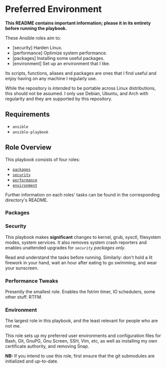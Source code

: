 # Preferred Environment

**This README contains important information; please it in its entirety before
running the playbook.**

These Ansible roles aim to:

* [security]    Harden Linux.
* [performance] Optimize system performance.
* [packages]    Installing some useful packages.
* [environment] Set up an environment that I like.

Its scripts, functions, aliases and packages are ones that I find useful and
enjoy having on any machine I regularly use.

While the repository is *intended* to be portable across Linux distributions,
this should not be assumed.  I only use Debian, Ubuntu, and Arch with regularity
and they are supported by this repository.

## Requirements

* `ansible`
* `ansible-playbook`

## Role Overview

This playbook consists of four roles:

* [`packages`](./roles/packages/README.md)
* [`security`](./roles/security/README.md)
* [`performance`](./roles/performance/README.md)
* [`environment`](./roles/environment/README.md)

Further information on each roles' tasks can be found in the corresponding
directory's README.

### Packages

### Security

This playbook makes **significant** changes to kernel, grub, sysctl, filesystem
modes, system services.
It also removes system crash reporters and enables unattended upgrades for
_`security` packages only_.

Read and understand the tasks before running. Similarly: don't hold a lit
firework in your hand, wait an hour after eating to go swimming, and wear your
sunscreen.

### Performance Tweaks

Presently the smallest role. Enables the fstrim timer, IO schedulers, some other
stuff. RTFM.

### Environment

The largest role in this playbook, and the least relevant for people who are not
me.

This role sets up my preferred user environments and configuration files for
Bash, Git, GnuPG, Gnu Screen, SSH, Vim, etc, as well as installing my own
certificate authority, and removing Snap.

**NB:** If you intend to use this role, first ensure that the git submodules are
initialized and up-to-date.
